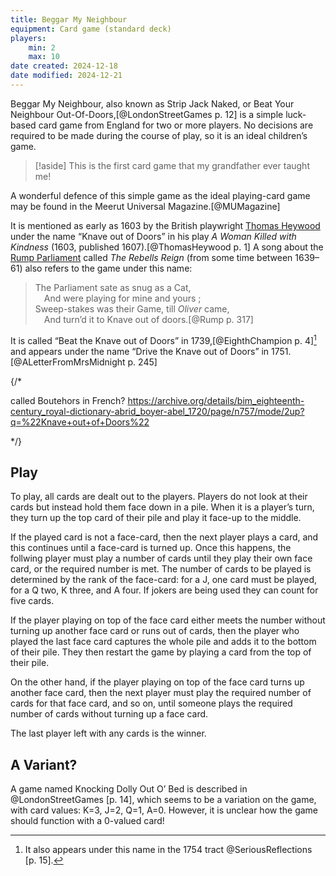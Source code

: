 ```yaml
---
title: Beggar My Neighbour
equipment: Card game (standard deck)
players:
    min: 2
    max: 10
date created: 2024-12-18
date modified: 2024-12-21
---
```


<p class="lead">
<span class="aka">Beggar My Neighbour</span>, also known as <span class="aka">Strip Jack Naked</span>, or <span class="aka">Beat Your Neighbour Out-Of-Doors</span>,[@LondonStreetGames p. 12] is a simple luck-based card game from England for two or more players. No decisions are required to be made during the course of play, so it is an ideal children’s game.
</p>

> [!aside]
> This is the first card game that my grandfather ever taught me!

A wonderful defence of this simple game as the ideal playing-card game may be found in the Meerut Universal Magazine.[@MUMagazine]

It is mentioned as early as 1603 by the British playwright [Thomas Heywood](https://en.wikipedia.org/wiki/Thomas_Heywood) under the name “<span class="aka">Knave out of Doors</span>” in his play <cite>A Woman Killed with Kindness</cite> (1603, published 1607).[@ThomasHeywood p. 1] A song about the [Rump Parliament](https://en.wikipedia.org/wiki/Rump_Parliament) called <cite>The Rebells Reign</cite> (from some time between 1639–61) also refers to the game under this name:

> The Parliament sate as snug as a Cat,<br/>
> &emsp;And were playing for mine and yours ;<br/>
> Sweep-stakes was their Game, till <em>Oliver</em> came,<br/>
> &emsp;And turn’d it to Knave out of doors.[@Rump p. 317]

It is called “<span class="aka">Beat the Knave out of Doors</span>” in 1739,[@EighthChampion p. 4][^serious] and appears under the name “<span class="aka">Drive the Knave out of Doors</span>” in 1751.[@ALetterFromMrsMidnight p. 245]

[^serious]: It also appears under this name in the 1754 tract @SeriousReflections [p. 15].

{/* 

called Boutehors in French? https://archive.org/details/bim_eighteenth-century_royal-dictionary-abrid_boyer-abel_1720/page/n757/mode/2up?q=%22Knave+out+of+Doors%22

*/}

## Play

To play, all cards are dealt out to the players. Players do not look at their cards but instead hold them face down in a pile. When it is a player’s turn, they turn up the top card of their pile and play it face-up to the middle.

If the played card is not a face-card, then the next player plays a card, and this continues until a face-card is turned up. Once this happens, the follwing player must play a number of cards until they play their own face card, or the required number is met. The number of cards to be played is determined by the rank of the face-card: for a <Cards>J</Cards>, one card must be played, for a <Cards>Q</Cards> two, <Cards>K</Cards> three, and <Cards>A</Cards> four. If jokers are being used they can count for five cards. 

If the player playing on top of the face card either meets the number without turning up another face card or runs out of cards, then the player who played the last face card captures the whole pile and adds it to the bottom of their pile. They then restart the game by playing a card from the top of their pile.

On the other hand, if the player playing on top of the face card turns up another face card, then the next player must play the required number of cards for that face card, and so on, until someone plays the required number of cards without turning up a face card.

The last player left with any cards is the winner.

## A Variant?

A game named <span class="aka">Knocking Dolly Out O’ Bed</span> is described in @LondonStreetGames [p. 14], which seems to be a variation on the game, with card values: <Cards>K</Cards>=3, <Cards>J</Cards>=2, <Cards>Q</Cards>=1, <Cards>A</Cards>=0. However, it is unclear how the game should function with a 0-valued card!
